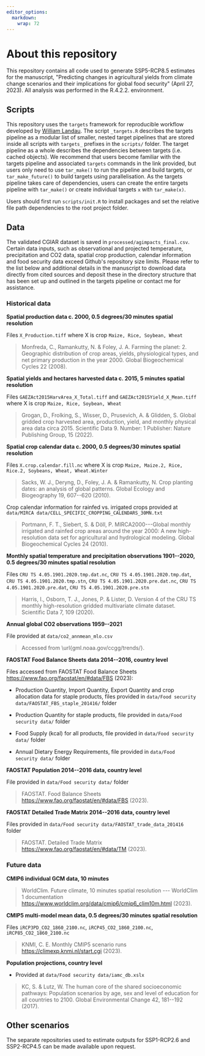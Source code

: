 ```yaml
---
editor_options: 
  markdown: 
    wrap: 72
---
```


# About this repository

This repository contains all code used to generate SSP5-RCP8.5 estimates
for the manuscript, "Predicting changes in agricultural yields from
climate change scenarios and their implications for global food
security" (April 27, 2023). All analysis was performed in the R.4.2.2.
environment.

## Scripts

This repository uses the `targets` framework for reproducible workflow
developed by [William Landau](https://books.ropensci.org/targets/). The
script `_targets.R` describes the targets pipeline as a modular list of
smaller, nested target pipelines that are stored inside all scripts with
`targets_` prefixes in the `scripts/` folder. The target pipeline as a
whole describes the dependencies between targets (i.e. cached objects).
We recommend that users become familiar with the targets pipeline and
associated `targets` commands in the link provided, but users only need
to use `tar_make()` to run the pipeline and build targets, or
`tar_make_future()` to build targets using parallelisation. As the
targets pipeline takes care of dependencies, users can create the entire
targets pipeline with `tar_make()` or create individual targets `x` with
`tar_make(x)`.

Users should first run `scripts/init.R` to install packages and set the
relative file path dependencies to the root project folder.

## Data

The validated CGIAR dataset is saved in `processed/agimpacts_final.csv`.
Certain data inputs, such as observational and projected temperature,
precipitation and CO2 data, spatial crop production, calendar
information and food security data exceed Github's repository size
limits. Please refer to the list below and additional details in the
manuscript to download data directly from cited sources and deposit
these in the directory structure that has been set up and outlined in
the targets pipeline or contact me for assistance.

### Historical data

**Spatial production data c. 2000, 0.5 degrees/30 minutes spatial
resolution**

Files `X_Production.tiff` where X is crop `Maize, Rice, Soybean, Wheat`

> Monfreda, C., Ramankutty, N. & Foley, J. A. Farming the planet: 2.
> Geographic distribution of crop areas, yields, physiological types,
> and net primary production in the year 2000. Global Biogeochemical
> Cycles 22 (2008).

**Spatial yields and hectares harvested data c. 2015, 5 minutes spatial
resolution**

Files `GAEZAct2015HarvArea_X_Total.tiff` and
`GAEZAct2015Yield_X_Mean.tiff` where X is crop
`Maize, Rice, Soybean, Wheat`

> Grogan, D., Frolking, S., Wisser, D., Prusevich, A. & Glidden, S.
> Global gridded crop harvested area, production, yield, and monthly
> physical area data circa 2015. Scientific Data 9. Number: 1 Publisher:
> Nature Publishing Group, 15 (2022).

**Spatial crop calendar data c. 2000, 0.5 degrees/30 minutes spatial
resolution**

Files `X.crop.calendar.fill.nc` where X is crop
`Maize, Maize.2, Rice, Rice.2, Soybeans, Wheat, Wheat.Winter`

> Sacks, W. J., Deryng, D., Foley, J. A. & Ramankutty, N. Crop planting
> dates: an analysis of global patterns. Global Ecology and Biogeography
> 19, 607--620 (2010).

Crop calendar information for rainfed vs. irrigated crops provided at
`data/MIRCA data/CELL_SPECIFIC_CROPPING_CALENDARS_30MN.txt`

> Portmann, F. T., Siebert, S. & Döll, P. MIRCA2000---Global monthly
> irrigated and rainfed crop areas around the year 2000: A new
> high-resolution data set for agricultural and hydrological modeling.
> Global Biogeochemical Cycles 24 (2010).

**Monthly spatial temperature and precipitation observations 1901--2020,
0.5 degrees/30 minutes spatial resolution**

Files `CRU TS 4.05.1901.2020.tmp.dat.nc`,
`CRU TS 4.05.1901.2020.tmp.dat`, `CRU TS 4.05.1901.2020.tmp.stn`,
`CRU TS 4.05.1901.2020.pre.dat.nc`, `CRU TS 4.05.1901.2020.pre.dat`,
`CRU TS 4.05.1901.2020.pre.stn`

> Harris, I., Osborn, T. J., Jones, P. & Lister, D. Version 4 of the CRU
> TS monthly high-resolution gridded multivariate climate dataset.
> Scientific Data 7, 109 (2020).

**Annual global CO2 observations 1959--2021**

File provided at `data/co2_annmean_mlo.csv`

> Accessed from \url{gml.noaa.gov/ccgg/trends/}.

**FAOSTAT Food Balance Sheets data 2014\--2016, country level**

Files accessed from FAOSTAT Food Balance Sheets
<https://www.fao.org/faostat/en/#data/FBS> (2023):

-   Production Quantity, Import Quantity, Export Quantity and crop
    allocation data for staple products, files provided in
    `data/Food security data/FAOSTAT_FBS_staple_201416/` folder

-   Production Quantity for staple products, file provided in
    `data/Food security data/` folder

-   Food Supply (kcal) for all products, file provided in
    `data/Food security data/` folder

-   Annual Dietary Energy Requirements, file provided in
    `data/Food security data/` folder

**FAOSTAT Population 2014\--2016 data, country level**

File provided in `data/Food security data/` folder

> FAOSTAT. Food Balance Sheets
> <https://www.fao.org/faostat/en/#data/FBS> (2023).

**FAOSTAT Detailed Trade Matrix 2014\--2016 data, country level**

Files provided in `data/Food security data/FAOSTAT_trade_data_201416`
folder

> FAOSTAT. Detailed Trade Matrix
> <https://www.fao.org/faostat/en/#data/TM> (2023).

### Future data

**CMIP6 individual GCM data, 10 minutes**

> WorldClim. Future climate, 10 minutes spatial resolution --- WorldClim
> 1 documentation
> <https://www.worldclim.org/data/cmip6/cmip6_clim10m.html> (2023).

**CMIP5 multi-model mean data, 0.5 degrees/30 minutes spatial
resolution**

Files `iRCP3PD_CO2_1860_2100.nc`, `iRCP45_CO2_1860_2100.nc`,
`iRCP85_CO2_1860_2100.nc`

> KNMI, C. E. Monthly CMIP5 scenario runs
> <https://climexp.knmi.nl/start.cgi> (2023).

**Population projections, country level**

-   Provided at `data/Food security data/iamc_db.xslx`

> KC, S. & Lutz, W. The human core of the shared socioeconomic pathways:
> Population scenarios by age, sex and level of education for all
> countries to 2100. Global Environmental Change 42, 181--192 (2017).

## Other scenarios

The separate repositories used to estimate outputs for SSP1-RCP2.6 and
SSP2-RCP4.5 can be made available upon request.
